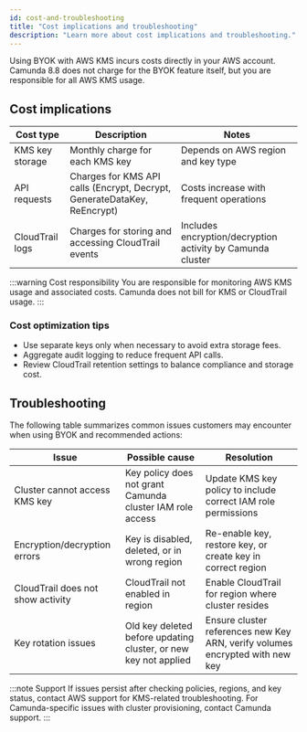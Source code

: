 ```yaml
---
id: cost-and-troubleshooting
title: "Cost implications and troubleshooting"
description: "Learn more about cost implications and troubleshooting."
---
```


Using BYOK with AWS KMS incurs costs directly in your AWS account. Camunda 8.8 does not charge for the BYOK feature itself, but you are responsible for all AWS KMS usage.

## Cost implications

| Cost type       | Description                                                              | Notes                                                      |
| --------------- | ------------------------------------------------------------------------ | ---------------------------------------------------------- |
| KMS key storage | Monthly charge for each KMS key                                          | Depends on AWS region and key type                         |
| API requests    | Charges for KMS API calls (Encrypt, Decrypt, GenerateDataKey, ReEncrypt) | Costs increase with frequent operations                    |
| CloudTrail logs | Charges for storing and accessing CloudTrail events                      | Includes encryption/decryption activity by Camunda cluster |

:::warning Cost responsibility
You are responsible for monitoring AWS KMS usage and associated costs. Camunda does not bill for KMS or CloudTrail usage.
:::

### Cost optimization tips

- Use separate keys only when necessary to avoid extra storage fees.
- Aggregate audit logging to reduce frequent API calls.
- Review CloudTrail retention settings to balance compliance and storage cost.

## Troubleshooting

The following table summarizes common issues customers may encounter when using BYOK and recommended actions:

| Issue                             | Possible cause                                                  | Resolution                                                                   |
| --------------------------------- | --------------------------------------------------------------- | ---------------------------------------------------------------------------- |
| Cluster cannot access KMS key     | Key policy does not grant Camunda cluster IAM role access       | Update KMS key policy to include correct IAM role permissions                |
| Encryption/decryption errors      | Key is disabled, deleted, or in wrong region                    | Re-enable key, restore key, or create key in correct region                  |
| CloudTrail does not show activity | CloudTrail not enabled in region                                | Enable CloudTrail for region where cluster resides                           |
| Key rotation issues               | Old key deleted before updating cluster, or new key not applied | Ensure cluster references new Key ARN, verify volumes encrypted with new key |

:::note Support
If issues persist after checking policies, regions, and key status, contact AWS support for KMS-related troubleshooting. For Camunda-specific issues with cluster provisioning, contact Camunda support.
:::
